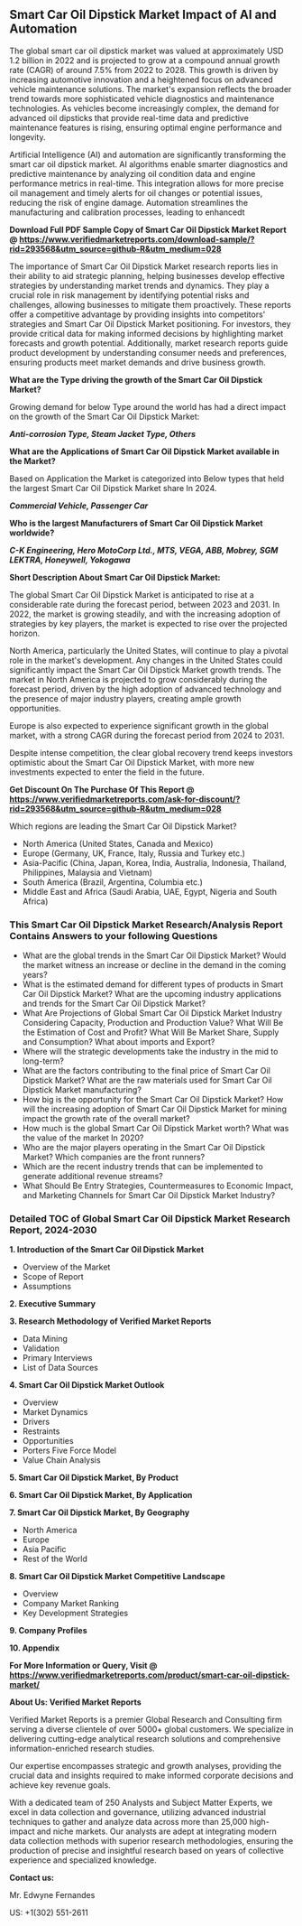 <h2>Smart Car Oil Dipstick Market Impact of AI and Automation</h2><p>The global smart car oil dipstick market was valued at approximately USD 1.2 billion in 2022 and is projected to grow at a compound annual growth rate (CAGR) of around 7.5% from 2022 to 2028. This growth is driven by increasing automotive innovation and a heightened focus on advanced vehicle maintenance solutions. The market's expansion reflects the broader trend towards more sophisticated vehicle diagnostics and maintenance technologies. As vehicles become increasingly complex, the demand for advanced oil dipsticks that provide real-time data and predictive maintenance features is rising, ensuring optimal engine performance and longevity.</p><p>Artificial Intelligence (AI) and automation are significantly transforming the smart car oil dipstick market. AI algorithms enable smarter diagnostics and predictive maintenance by analyzing oil condition data and engine performance metrics in real-time. This integration allows for more precise oil management and timely alerts for oil changes or potential issues, reducing the risk of engine damage. Automation streamlines the manufacturing and calibration processes, leading to enhancedt</p><p id="" class=""><strong>Download Full PDF Sample Copy of Smart Car Oil Dipstick Market Report @ <a href="https://www.verifiedmarketreports.com/download-sample/?rid=293568&utm_source=github-R&utm_medium=028" target="_blank">https://www.verifiedmarketreports.com/download-sample/?rid=293568&utm_source=github-R&utm_medium=028</a></strong></p><p>The importance of&nbsp;Smart Car Oil Dipstick Market research reports lies in their ability to aid strategic planning, helping businesses develop effective strategies by understanding market trends and dynamics. They play a crucial role in risk management by identifying potential risks and challenges, allowing businesses to mitigate them proactively. These reports offer a competitive advantage by providing insights into competitors' strategies and Smart Car Oil Dipstick Market positioning. For investors, they provide critical data for making informed decisions by highlighting market forecasts and growth potential. Additionally, market research reports guide product development by understanding consumer needs and preferences, ensuring products meet market demands and drive business growth.</p><p><strong>What are the&nbsp;Type driving the growth of the Smart Car Oil Dipstick Market?</strong></p><p id="" class="">Growing demand for below Type around the world has had a direct impact on the growth of the Smart Car Oil Dipstick Market:</p><em><strong>Anti-corrosion Type, Steam Jacket Type, Others</strong></em></p><strong>What are the&nbsp;Applications&nbsp;of Smart Car Oil Dipstick Market available in the Market?</strong></p><p id="" class="">Based on Application the Market is categorized into Below types that held the largest Smart Car Oil Dipstick Market share In 2024.</p><em><strong>Commercial Vehicle, Passenger Car</strong></em></p><strong>Who is the largest Manufacturers of Smart Car Oil Dipstick Market worldwide?</strong></p><p><em><strong>C-K Engineering, Hero MotoCorp Ltd., MTS, VEGA, ABB, Mobrey, SGM LEKTRA, Honeywell, Yokogawa</strong></em></p><p id="" class=""><strong>Short Description About Smart Car Oil Dipstick Market:</strong></p><p>The global Smart Car Oil Dipstick Market is anticipated to rise at a considerable rate during the forecast period, between 2023 and 2031. In 2022, the market is growing steadily, and with the increasing adoption of strategies by key players, the market is expected to rise over the projected horizon.</p><p>North America, particularly the United States, will continue to play a pivotal role in the market's development. Any changes in the United States could significantly impact the Smart Car Oil Dipstick Market growth trends. The market in North America is projected to grow considerably during the forecast period, driven by the high adoption of advanced technology and the presence of major industry players, creating ample growth opportunities.</p><p>Europe is also expected to experience significant growth in the global market, with a strong CAGR during the forecast period from 2024 to 2031.</p><p>Despite intense competition, the clear global recovery trend keeps investors optimistic about the Smart Car Oil Dipstick Market, with more new investments expected to enter the field in the future.</p><p id="" class=""><strong>Get Discount On The Purchase Of This Report @ <a href="https://www.verifiedmarketreports.com/ask-for-discount/?rid=293568&utm_source=github-R&utm_medium=028" target="_blank">https://www.verifiedmarketreports.com/ask-for-discount/?rid=293568&utm_source=github-R&utm_medium=028</a></strong></p>Which regions are leading the Smart Car Oil Dipstick Market?</p><ul><li>North America (United States, Canada and Mexico)</li><li>Europe (Germany, UK, France, Italy, Russia and Turkey etc.)</li><li>Asia-Pacific (China, Japan, Korea, India, Australia, Indonesia, Thailand, Philippines, Malaysia and Vietnam)</li><li>South America (Brazil, Argentina, Columbia etc.)</li><li>Middle East and Africa (Saudi Arabia, UAE, Egypt, Nigeria and South Africa)</li></ul><h3 id="" class="">This Smart Car Oil Dipstick Market Research/Analysis Report Contains Answers to your following Questions</h3><ul><li>What are the global trends in the Smart Car Oil Dipstick Market? Would the market witness an increase or decline in the demand in the coming years?</li><li>What is the estimated demand for different types of products in Smart Car Oil Dipstick Market? What are the upcoming industry applications and trends for the Smart Car Oil Dipstick Market?</li><li>What Are Projections of Global Smart Car Oil Dipstick Market Industry Considering Capacity, Production and Production Value? What Will Be the Estimation of Cost and Profit? What Will Be Market Share, Supply and Consumption? What about imports and Export?</li><li>Where will the strategic developments take the industry in the mid to long-term?</li><li>What are the factors contributing to the final price of Smart Car Oil Dipstick Market? What are the raw materials used for Smart Car Oil Dipstick Market manufacturing?</li><li>How big is the opportunity for the Smart Car Oil Dipstick Market? How will the increasing adoption of Smart Car Oil Dipstick Market for mining impact the growth rate of the overall market?</li><li>How much is the global Smart Car Oil Dipstick Market worth? What was the value of the market In 2020?</li><li>Who are the major players operating in the Smart Car Oil Dipstick Market? Which companies are the front runners?</li><li>Which are the recent industry trends that can be implemented to generate additional revenue streams?</li><li>What Should Be Entry Strategies, Countermeasures to Economic Impact, and Marketing Channels for Smart Car Oil Dipstick Market Industry?</li></ul><h3 id="" class="">Detailed TOC of Global Smart Car Oil Dipstick Market Research Report, 2024-2030</h3><p id="" class=""><strong>1. Introduction of the Smart Car Oil Dipstick Market</strong></p><ul><li>Overview of the Market</li><li>Scope of Report</li><li>Assumptions</li></ul><p id="" class=""><strong>2. Executive Summary</strong></p><p id="" class=""><strong>3. Research Methodology of Verified Market Reports</strong></p><ul><li>Data Mining</li><li>Validation</li><li>Primary Interviews</li><li>List of Data Sources</li></ul><p id="" class=""><strong>4. Smart Car Oil Dipstick Market Outlook</strong></p><ul><li>Overview</li><li>Market Dynamics</li><li>Drivers</li><li>Restraints</li><li>Opportunities</li><li>Porters Five Force Model</li><li>Value Chain Analysis</li></ul><p id="" class=""><strong>5. Smart Car Oil Dipstick Market, By Product</strong></p><p id="" class=""><strong>6. Smart Car Oil Dipstick Market, By Application</strong></p><p id="" class=""><strong>7. Smart Car Oil Dipstick Market, By Geography</strong></p><ul><li>North America</li><li>Europe</li><li>Asia Pacific</li><li>Rest of the World</li></ul><p id="" class=""><strong>8. Smart Car Oil Dipstick Market Competitive Landscape</strong></p><ul><li>Overview</li><li>Company Market Ranking</li><li>Key Development Strategies</li></ul><p id="" class=""><strong>9. Company Profiles</strong></p><p id="" class=""><strong>10. Appendix</strong></p><p id="" class=""><strong>For More Information or Query, Visit @ <a href="https://www.verifiedmarketreports.com/product/smart-car-oil-dipstick-market/" target="_blank">https://www.verifiedmarketreports.com/product/smart-car-oil-dipstick-market/</a></strong></p><p id="" class=""><strong>About Us: Verified Market Reports</strong></p><p id="" class="">Verified Market Reports is a premier Global Research and Consulting firm serving a diverse clientele of over 5000+ global customers. We specialize in delivering cutting-edge analytical research solutions and comprehensive information-enriched research studies.</p><p id="" class="">Our expertise encompasses strategic and growth analyses, providing the crucial data and insights required to make informed corporate decisions and achieve key revenue goals.</p><p id="" class="">With a dedicated team of 250 Analysts and Subject Matter Experts, we excel in data collection and governance, utilizing advanced industrial techniques to gather and analyze data across more than 25,000 high-impact and niche markets. Our analysts are adept at integrating modern data collection methods with superior research methodologies, ensuring the production of precise and insightful research based on years of collective experience and specialized knowledge.</p><p id="" class=""><strong>Contact us:</strong></p><p id="" class="">Mr. Edwyne Fernandes</p><p id="" class="">US: +1(302) 551-2611</p>